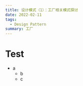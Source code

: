 ```yaml
---
title: 设计模式（1）：工厂相关模式探讨
date: 2022-02-11
tags:
  - Design Pattern
summary: 工厂
---
```


# Test
* a
    * b
    * c
